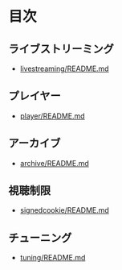 # 目次

## ライブストリーミング

- <a href='livestreaming/README.md'>livestreaming/README.md</a>

## プレイヤー

- <a href='player/README.md'>player/README.md</a>

## アーカイブ

- <a href='archive/README.md'>archive/README.md</a>

## 視聴制限

- <a href='signedcookie/README.md'>signedcookie/README.md</a>

## チューニング

- <a href='tuning/README.md'>tuning/README.md</a>

